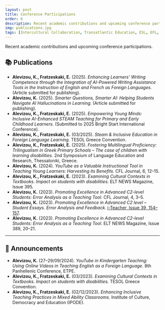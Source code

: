 ```yaml
---
layout: post
title: Conference Participations
order: 6
description: Recent academic contributions and upcoming conference participations.
img: publications.jpg
tags: [Intercultural Collaboration, Transatlantic Education, ESL, EFL, AI in Education, Inclusive Education, STEAM, Trilingualism, Educational Technology, Conferences]
---
```


Recent academic contributions and upcoming conference participations.


## 📚 Publications

<ul>
  <li><strong>Alevizou, K., Fratzeskaki, E.</strong> (2025). <em>Enhancing Learners' Writing Competence through the Integration of AI-Powered Writing Assistance Tools in the Instruction of English and French as Foreign Languages.</em> (Article submitted for publishing).</li>

  <li><strong>Alevizou, K.</strong> (2025). <em>Smarter Questions, Smarter AI: Helping Students Navigate AI Hallucinations in Learning.</em> (Article submitted for publishing).</li>

  <li><strong>Alevizou, K., Fratzeskaki, E.</strong> (2025). <em>Empowering Young Minds: Inclusive AI-Enhanced STEAM Teaching for Primary and Early Childhood Learners.</em> (Submitted to 2025 Bright Start International Conference).</li>

  <li><strong>Alevizou, K., Fratzeskaki, E.</strong> (03/2025). <em>Steam & Inclusive Education in Foreign Language Learning.</em> TESOL Greece Convention.</li>

  <li><strong>Alevizou, K., Fratzeskaki, E.</strong> (2025). <em>Fostering Multilingual Proficiency: Trilingualism in Greek Primary Schools – The case of children with learning disabilities.</em> 2nd Symposium of Language Education and Research, Thessaloniki, Greece.</li>

  <li><strong>Alevizou, K.</strong> (2024). <em>YouTube as a Valuable Instructional Tool in Teaching Young Learners: Harvesting its Benefits.</em> CFL Journal, 6, 12–15.</li>

  <li><strong>Alevizou, K., Fratzeskaki, E.</strong> (2023). <em>Examining Cultural Contexts in Textbooks. Impact on students with disabilities.</em> ELT NEWS Magazine, Issue 395.</li>

  <li><strong>Alevizou, K.</strong> (2023). <em>Promoting Excellence in Advanced C2-level Students: Error Analysis as a Teaching Tool.</em> CFL Journal, 4, 3–5.</li>

  <li><strong>Alevizou, K.</strong> (2023). <em>Promoting Excellence in Advanced C2 level – Student Essays. Error Analysis and Feedback.</em> <a href="https://i-teacher.net/files/39o_teyxos_i_teacher_09_2023.pdf" target="_blank">i-Teacher, Issue 39, 154–157</a>.</li>

  <li><strong>Alevizou, K.</strong> (2023). <em>Promoting Excellence in Advanced C2-level Students: Error Analysis as a Teaching Tool.</em> ELT NEWS Magazine, Issue 389, 20–21.</li>
</ul>

---

## 📣 Announcements

<ul>
  <li><strong>Alevizou, K.</strong> (27–29/09/2024). <em>YouTube in Kindergarten Teaching: Using Online Videos in Teaching English as a Foreign Language.</em> 8th Panhellenic Conference, ETPE.</li>

  <li><strong>Alevizou, K., Fratzeskaki, E.</strong> (03/2023). <em>Examining Cultural Contexts in Textbooks. Impact on students with disabilities.</em> TESOL Greece Convention.</li>

  <li><strong>Alevizou, K., Fratzeskaki, E.</strong> (02/12/2023). <em>Enhancing Inclusive Teaching Practices in Mixed Ability Classrooms.</em> Institute of Culture, Democracy and Education (IPODE).</li>
</ul>

